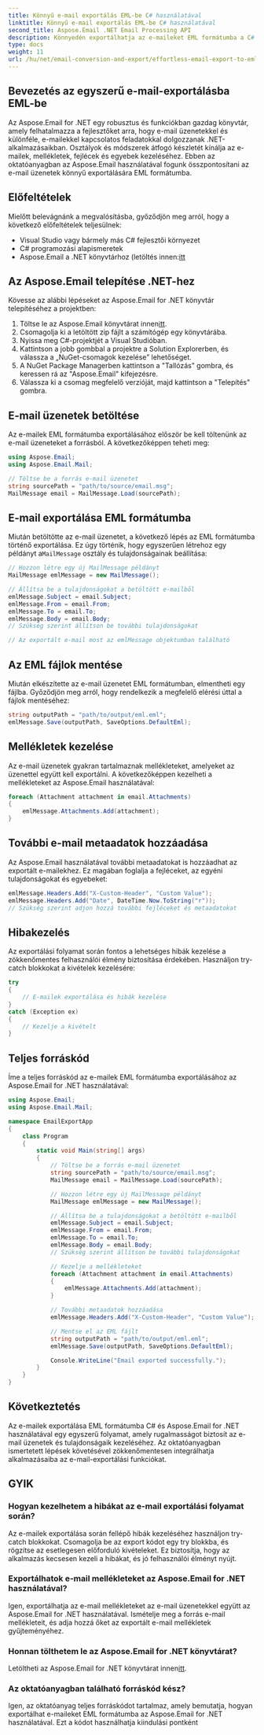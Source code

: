 ```yaml
---
title: Könnyű e-mail exportálás EML-be C# használatával
linktitle: Könnyű e-mail exportálás EML-be C# használatával
second_title: Aspose.Email .NET Email Processing API
description: Könnyedén exportálhatja az e-maileket EML formátumba a C# és az Aspose.Email for .NET használatával. Tanuljon lépésről lépésre a forráskód példáival.
type: docs
weight: 11
url: /hu/net/email-conversion-and-export/effortless-email-export-to-eml-using-csharp/
---
```


## Bevezetés az egyszerű e-mail-exportálásba EML-be

Az Aspose.Email for .NET egy robusztus és funkciókban gazdag könyvtár, amely felhatalmazza a fejlesztőket arra, hogy e-mail üzenetekkel és különféle, e-mailekkel kapcsolatos feladatokkal dolgozzanak .NET-alkalmazásaikban. Osztályok és módszerek átfogó készletét kínálja az e-mailek, mellékletek, fejlécek és egyebek kezeléséhez. Ebben az oktatóanyagban az Aspose.Email használatával fogunk összpontosítani az e-mail üzenetek könnyű exportálására EML formátumba.

## Előfeltételek

Mielőtt belevágnánk a megvalósításba, győződjön meg arról, hogy a következő előfeltételek teljesülnek:

- Visual Studio vagy bármely más C# fejlesztői környezet
- C# programozási alapismeretek
-  Aspose.Email a .NET könyvtárhoz (letöltés innen:[itt](https://downloads.aspose.com/email/net)

## Az Aspose.Email telepítése .NET-hez

Kövesse az alábbi lépéseket az Aspose.Email for .NET könyvtár telepítéséhez a projektben:

1.  Töltse le az Aspose.Email könyvtárat innen[itt](https://releases.aspose.com/email/net).
2. Csomagolja ki a letöltött zip fájlt a számítógép egy könyvtárába.
3. Nyissa meg C#-projektjét a Visual Studióban.
4. Kattintson a jobb gombbal a projektre a Solution Explorerben, és válassza a „NuGet-csomagok kezelése” lehetőséget.
5. A NuGet Package Managerben kattintson a "Tallózás" gombra, és keressen rá az "Aspose.Email" kifejezésre.
6. Válassza ki a csomag megfelelő verzióját, majd kattintson a "Telepítés" gombra.

## E-mail üzenetek betöltése

Az e-mailek EML formátumba exportálásához először be kell töltenünk az e-mail üzeneteket a forrásból. A következőképpen teheti meg:

```csharp
using Aspose.Email;
using Aspose.Email.Mail;

// Töltse be a forrás e-mail üzenetet
string sourcePath = "path/to/source/email.msg";
MailMessage email = MailMessage.Load(sourcePath);
```

## E-mail exportálása EML formátumba

 Miután betöltötte az e-mail üzenetet, a következő lépés az EML formátumba történő exportálása. Ez úgy történik, hogy egyszerűen létrehoz egy példányt a`MailMessage` osztály és tulajdonságainak beállítása:

```csharp
// Hozzon létre egy új MailMessage példányt
MailMessage emlMessage = new MailMessage();

// Állítsa be a tulajdonságokat a betöltött e-mailből
emlMessage.Subject = email.Subject;
emlMessage.From = email.From;
emlMessage.To = email.To;
emlMessage.Body = email.Body;
// Szükség szerint állítson be további tulajdonságokat

// Az exportált e-mail most az emlMessage objektumban található
```

## Az EML fájlok mentése

Miután elkészítette az e-mail üzenetet EML formátumban, elmentheti egy fájlba. Győződjön meg arról, hogy rendelkezik a megfelelő elérési úttal a fájlok mentéséhez:

```csharp
string outputPath = "path/to/output/eml.eml";
emlMessage.Save(outputPath, SaveOptions.DefaultEml);
```

## Mellékletek kezelése

Az e-mail üzenetek gyakran tartalmaznak mellékleteket, amelyeket az üzenettel együtt kell exportálni. A következőképpen kezelheti a mellékleteket az Aspose.Email használatával:

```csharp
foreach (Attachment attachment in email.Attachments)
{
    emlMessage.Attachments.Add(attachment);
}
```

## További e-mail metaadatok hozzáadása

Az Aspose.Email használatával további metaadatokat is hozzáadhat az exportált e-mailekhez. Ez magában foglalja a fejléceket, az egyéni tulajdonságokat és egyebeket:

```csharp
emlMessage.Headers.Add("X-Custom-Header", "Custom Value");
emlMessage.Headers.Add("Date", DateTime.Now.ToString("r"));
// Szükség szerint adjon hozzá további fejléceket és metaadatokat
```

## Hibakezelés

Az exportálási folyamat során fontos a lehetséges hibák kezelése a zökkenőmentes felhasználói élmény biztosítása érdekében. Használjon try-catch blokkokat a kivételek kezelésére:

```csharp
try
{
    // E-mailek exportálása és hibák kezelése
}
catch (Exception ex)
{
    // Kezelje a kivételt
}
```

## Teljes forráskód

Íme a teljes forráskód az e-mailek EML formátumba exportálásához az Aspose.Email for .NET használatával:

```csharp
using Aspose.Email;
using Aspose.Email.Mail;

namespace EmailExportApp
{
    class Program
    {
        static void Main(string[] args)
        {
            // Töltse be a forrás e-mail üzenetet
            string sourcePath = "path/to/source/email.msg";
            MailMessage email = MailMessage.Load(sourcePath);

            // Hozzon létre egy új MailMessage példányt
            MailMessage emlMessage = new MailMessage();

            // Állítsa be a tulajdonságokat a betöltött e-mailből
            emlMessage.Subject = email.Subject;
            emlMessage.From = email.From;
            emlMessage.To = email.To;
            emlMessage.Body = email.Body;
            // Szükség szerint állítson be további tulajdonságokat

            // Kezelje a mellékleteket
            foreach (Attachment attachment in email.Attachments)
            {
                emlMessage.Attachments.Add(attachment);
            }

            // További metaadatok hozzáadása
            emlMessage.Headers.Add("X-Custom-Header", "Custom Value");

            // Mentse el az EML fájlt
            string outputPath = "path/to/output/eml.eml";
            emlMessage.Save(outputPath, SaveOptions.DefaultEml);

            Console.WriteLine("Email exported successfully.");
        }
    }
}
```

## Következtetés

Az e-mailek exportálása EML formátumba C# és Aspose.Email for .NET használatával egy egyszerű folyamat, amely rugalmasságot biztosít az e-mail üzenetek és tulajdonságaik kezeléséhez. Az oktatóanyagban ismertetett lépések követésével zökkenőmentesen integrálhatja alkalmazásaiba az e-mail-exportálási funkciókat.

## GYIK

### Hogyan kezelhetem a hibákat az e-mail exportálási folyamat során?

Az e-mailek exportálása során fellépő hibák kezeléséhez használjon try-catch blokkokat. Csomagolja be az export kódot egy try blokkba, és rögzítse az esetlegesen előforduló kivételeket. Ez biztosítja, hogy az alkalmazás kecsesen kezeli a hibákat, és jó felhasználói élményt nyújt.

### Exportálhatok e-mail mellékleteket az Aspose.Email for .NET használatával?

Igen, exportálhatja az e-mail mellékleteket az e-mail üzenetekkel együtt az Aspose.Email for .NET használatával. Ismételje meg a forrás e-mail mellékleteit, és adja hozzá őket az exportált e-mail mellékletek gyűjteményéhez.

### Honnan tölthetem le az Aspose.Email for .NET könyvtárat?

 Letöltheti az Aspose.Email for .NET könyvtárat innen[itt](https://downloads.aspose.com/email/net).

### Az oktatóanyagban található forráskód kész?

Igen, az oktatóanyag teljes forráskódot tartalmaz, amely bemutatja, hogyan exportálhat e-maileket EML formátumba az Aspose.Email for .NET használatával. Ezt a kódot használhatja kiindulási pontként